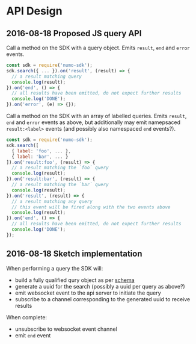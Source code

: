 # API Design

## 2016-08-18 Proposed JS query API

Call a method on the SDK with a query object. Emits `result`, `end` and `error` events.

```javascript
const sdk = require('numo-sdk');
sdk.search({ ... }).on('result', (result) => {
  // a result matching query
  console.log(result);
}).on('end', () => {
  // all results have been emitted, do not expect further results
  console.log('DONE');
}).on('error', (e) => {});
```

Call a method on the SDK with an array of labelled queries. Emits `result`, `end` and `error` events as above, but additionally may emit namepsaced `result:<label>` events (and possibly also namespaced `end` events?).

```javascript
const sdk = require('numo-sdk');
sdk.search([
  { label: 'foo', ... },
  { label: 'bar', ... }
]).on('result:foo', (result) => {
  // a result matching the `foo` query
  console.log(result);
}).on('result:bar', (result) => {
  // a result matching the `bar` query
  console.log(result);
}).on('result', (result) => {
  // a result matching any query
  // this event will be fired along with the two events above
  console.log(result);
}).on('end', () => {
  // all results have been emitted, do not expect further results
  console.log('DONE');
});
```

## 2016-08-18 Sketch implementation

When performing a query the SDK will:

* build a fully qualified qury object as per [schema](numo-labs/schema)
* generate a uuid for the search (possibly a uuid per query as above?)
* emit websocket event to the api server to initiate the query
* subscribe to a channel corresponding to the generated uuid to receive results

When complete:

* unsubscribe to websocket event channel
* emit `end` event
